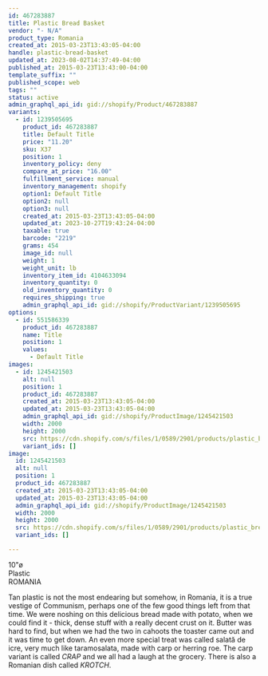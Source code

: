 ```yaml
---
id: 467283887
title: Plastic Bread Basket
vendor: "- N/A"
product_type: Romania
created_at: 2015-03-23T13:43:05-04:00
handle: plastic-bread-basket
updated_at: 2023-08-02T14:37:49-04:00
published_at: 2015-03-23T13:43:00-04:00
template_suffix: ""
published_scope: web
tags: ""
status: active
admin_graphql_api_id: gid://shopify/Product/467283887
variants:
  - id: 1239505695
    product_id: 467283887
    title: Default Title
    price: "11.20"
    sku: X37
    position: 1
    inventory_policy: deny
    compare_at_price: "16.00"
    fulfillment_service: manual
    inventory_management: shopify
    option1: Default Title
    option2: null
    option3: null
    created_at: 2015-03-23T13:43:05-04:00
    updated_at: 2023-10-27T19:43:24-04:00
    taxable: true
    barcode: "2219"
    grams: 454
    image_id: null
    weight: 1
    weight_unit: lb
    inventory_item_id: 4104633094
    inventory_quantity: 0
    old_inventory_quantity: 0
    requires_shipping: true
    admin_graphql_api_id: gid://shopify/ProductVariant/1239505695
options:
  - id: 551586339
    product_id: 467283887
    name: Title
    position: 1
    values:
      - Default Title
images:
  - id: 1245421503
    alt: null
    position: 1
    product_id: 467283887
    created_at: 2015-03-23T13:43:05-04:00
    updated_at: 2015-03-23T13:43:05-04:00
    admin_graphql_api_id: gid://shopify/ProductImage/1245421503
    width: 2000
    height: 2000
    src: https://cdn.shopify.com/s/files/1/0589/2901/products/plastic_bread_basket.jpeg?v=1427132585
    variant_ids: []
image:
  id: 1245421503
  alt: null
  position: 1
  product_id: 467283887
  created_at: 2015-03-23T13:43:05-04:00
  updated_at: 2015-03-23T13:43:05-04:00
  admin_graphql_api_id: gid://shopify/ProductImage/1245421503
  width: 2000
  height: 2000
  src: https://cdn.shopify.com/s/files/1/0589/2901/products/plastic_bread_basket.jpeg?v=1427132585
  variant_ids: []

---
```


10"ø  
Plastic  
ROMANIA

Tan plastic is not the most endearing but somehow, in Romania, it is a true vestige of Communism, perhaps one of the few good things left from that time. We were noshing on this delicious bread made with potato, when we could find it - thick, dense stuff with a really decent crust on it. Butter was hard to find, but when we had the two in cahoots the toaster came out and it was time to get down. An even more special treat was called salată de icre, very much like taramosalata, made with carp or herring roe. The carp variant is called _CRAP_ and we all had a laugh at the grocery. There is also a Romanian dish called _KROTCH_.